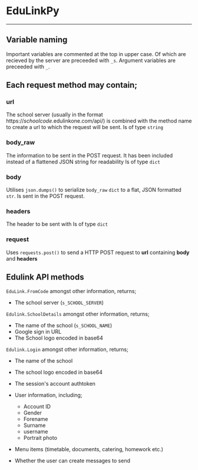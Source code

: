# EduLinkPy

---

## Variable naming

Important variables are commented at the top in upper case.
Of which are recieved by the server are preceeded with `_s`.
Argument variables are preceeded with `_`.

## Each request method may contain;

### url
The school server (usually in the format https://_schoolcode_.edulinkone.com/api/) is combined with the method name to create a url to which the request will be sent.
Is of type `string`

### body_raw
The information to be sent in the POST request.
It has been included instead of a flattened JSON string for readability
Is of type `dict`

### body
Utilises `json.dumps()` to serialize `body_raw` `dict` to a flat, JSON formatted `str`.
Is sent in the POST request.

### headers
The header to be sent with 
Is of type `dict`

### request
Uses `requests.post()` to send a HTTP POST request to **url** containing **body** and **headers**

## Edulink API methods

`EduLink.FromCode` amongst other information, returns;
* The school server (`s_SCHOOL_SERVER`)

`Edulink.SchoolDetails` amongst other information, returns;
* The name of the school (`s_SCHOOL_NAME`)
* Google sign in URL
* The School logo encoded in base64

`Edulink.Login` amongst other information, returns;
*  The name of the school
* The school logo encoded in base64
* The session's account authtoken
* User information, including;

    * Account ID
    * Gender
    * Forename
    * Surname
    * username
    * Portrait photo
    
* Menu items (timetable, documents, catering, homework etc.)
* Whether the user can create messages to send
